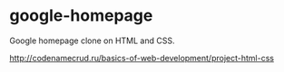 # google-homepage
Google homepage clone on HTML and CSS.

http://codenamecrud.ru/basics-of-web-development/project-html-css
